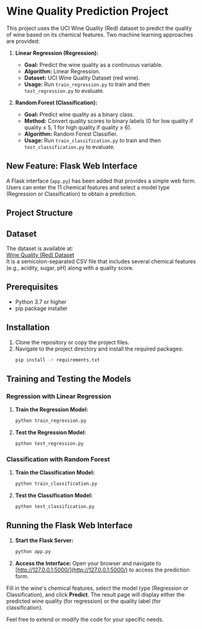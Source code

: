 # Wine Quality Prediction Project

This project uses the UCI Wine Quality (Red) dataset to predict the quality of wine based on its chemical features. Two machine learning approaches are provided:

1. **Linear Regression (Regression):**
   - **Goal:** Predict the wine quality as a continuous variable.
   - **Algorithm:** Linear Regression.
   - **Dataset:** UCI Wine Quality Dataset (red wine).
   - **Usage:** Run `train_regression.py` to train and then `test_regression.py` to evaluate.

2. **Random Forest (Classification):**
   - **Goal:** Predict wine quality as a binary class.
   - **Method:** Convert quality scores to binary labels (0 for low quality if quality ≤ 5, 1 for high quality if quality ≥ 6).
   - **Algorithm:** Random Forest Classifier.
   - **Usage:** Run `train_classification.py` to train and then `test_classification.py` to evaluate.

## New Feature: Flask Web Interface

A Flask interface (`app.py`) has been added that provides a simple web form. Users can enter the 11 chemical features and select a model type (Regression or Classification) to obtain a prediction.

## Project Structure


## Dataset

The dataset is available at:  
[Wine Quality (Red) Dataset](https://archive.ics.uci.edu/ml/machine-learning-databases/wine-quality/winequality-red.csv)  
It is a semicolon-separated CSV file that includes several chemical features (e.g., acidity, sugar, pH) along with a quality score.

## Prerequisites

- Python 3.7 or higher  
- pip package installer

## Installation

1. Clone the repository or copy the project files.
2. Navigate to the project directory and install the required packages:
    ```bash
    pip install -r requirements.txt
    ```

## Training and Testing the Models

### Regression with Linear Regression

1. **Train the Regression Model:**
    ```bash
    python train_regression.py
    ```
2. **Test the Regression Model:**
    ```bash
    python test_regression.py
    ```

### Classification with Random Forest

1. **Train the Classification Model:**
    ```bash
    python train_classification.py
    ```
2. **Test the Classification Model:**
    ```bash
    python test_classification.py
    ```

## Running the Flask Web Interface

1. **Start the Flask Server:**
    ```bash
    python app.py
    ```
2. **Access the Interface:**
   Open your browser and navigate to [http://127.0.0.1:5000/](http://127.0.0.1:5000/) to access the prediction form.

Fill in the wine's chemical features, select the model type (Regression or Classification), and click **Predict**. The result page will display either the predicted wine quality (for regression) or the quality label (for classification).

Feel free to extend or modify the code for your specific needs.
